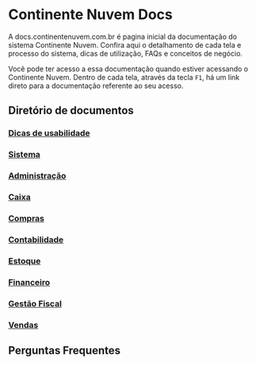 # **Continente Nuvem Docs**

A docs.continentenuvem.com.br é pagina inicial da documentação do sistema Continente Nuvem. Confira aqui o detalhamento de cada tela e processo do sistema,  dicas de utilização, FAQs e conceitos de negócio. 

Você pode ter acesso a essa documentação quando estiver acessando o Continente Nuvem. Dentro de cada tela, através da tecla `F1`, há um link direto para a documentação referente ao seu acesso.



## Diretório de documentos

### [Dicas de usabilidade](dicas.md)

### [Sistema](sistema.md)

### [Administração](administracao.md)

### [Caixa](caixa.md)

### [Compras](compras.md)

### [Contabilidade](contabilidade.md)

### [Estoque](estoque.md)

### [Financeiro](financeiro.md)

### [Gestão Fiscal](gestao_fiscal.md)

### [Vendas](vendas.md)



## Perguntas Frequentes

